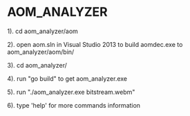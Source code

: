 AOM_ANALYZER
============

1). cd aom_analyzer/aom

2). open aom.sln in Visual Studio 2013 to build aomdec.exe to aom_analyzer/aom/bin/

3). cd aom_analyzer/

4). run "go build" to get aom_analyzer.exe

5). run "./aom_analyzer.exe bitstream.webm"

6). type 'help' for more commands information